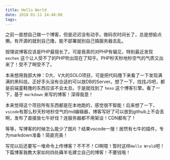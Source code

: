 ```yaml
---
title: Hello World
date: 2018-01-11 14:48:08
tags: 
---
```


之前一直想自己做一个博客，但是迟迟没有动手。做码农时间长了，总是想偷点懒。有开源的就别自己撸，能不部署就别自己搞服务器去乱。

按理说博客应该是PHP最擅长了。可是我真的对PHP有偏见，特别最近发现 `eechen` 这个让人受不了的PHP吹出现在了知乎。PHP秒天秒地秒空气的气质又出来了！受不了啊受不了。

本来想用我部大神：D大、V大的SOLO项目，可是把代码撸下来看了一下发现满满的黑科技。正好手头没有合适的可以放DB的Server。想了一下，找找JS吧，都是前端童鞋撸的东西应该不会太丑。于是就找到了 `hexo` 这个博客引擎。看了一下，基于 `markdown` 来写的博客！深得我意！

本来觉得这个项目所有东西都是在本地跑的，感觉很不智能！后来想了一下，`vscode`有那么秒天秒地秒空气的md编辑器，博客写好了可以放到github上不会丢啊，发布了直接放七牛好伐？连服务器都不用架设！CDN都有了！

等等，写博客的时候怎么能少了图片？结果vscode一搜！居然有七牛的插件，专为markdown准备！简直完美！

写完以后还要写一堆命令上传博客？不不不！CI啊喂！暂时这样`Hello Wrold`吧！下篇博客我教大家如何四处薅羊毛建立自己的博客！不要钱哦！